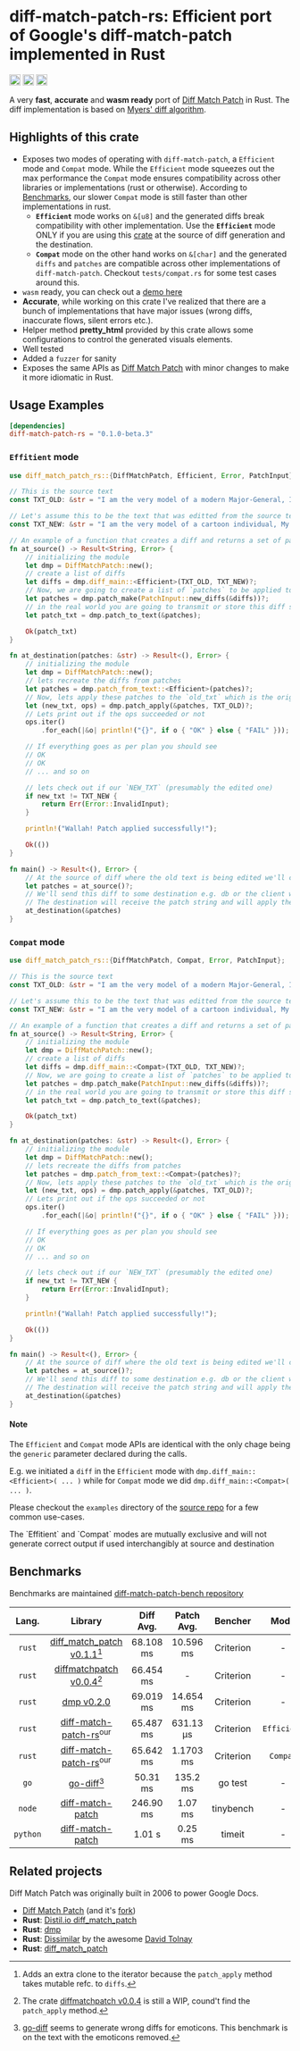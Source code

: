 # diff-match-patch-rs: Efficient port of Google's diff-match-patch implemented in Rust

[<img alt="github" src="https://img.shields.io/badge/github-Anubhab/diff_match_patch_rs-8da0cb?style=for-the-badge&labelColor=555555&logo=github" height="20">](https://github.com/AnubhabB/diff-match-patch-rs)
[<img alt="crates.io" src="https://img.shields.io/crates/v/diff-match-patch-rs" height="20">](https://crates.io/crates/diff-match-patch-rs)
[<img alt="docs.rs" src="https://img.shields.io/badge/docs.rs-diff_match_patch_rs?style=for-the-badge&logo=docs.rs&labelColor=%23555555" height="20">](https://docs.rs/diff-match-patch-rs)

A very **fast**, **accurate** and **wasm ready** port of [Diff Match Patch](https://github.com/dmsnell/diff-match-patch) in Rust. The diff implementation is based on [Myers' diff algorithm](https://neil.fraser.name/writing/diff/myers.pdf).

## Highlights of this crate
- Exposes two modes of operating with `diff-match-patch`, a `Efficient` mode and `Compat` mode. While the `Efficient` mode squeezes out the max performance the `Compat` mode ensures compatibility across other libraries or implementations (rust or otherwise). According to [Benchmarks](#benchmarks), our slower `Compat` mode is still faster than other implementations in rust.
    - **`Efficient`** mode works on `&[u8]` and the generated diffs break compatibility with other implementation. Use the **`Efficient`** mode ONLY if you are using this [crate](https://crates.io/crates/diff-match-patch-rs) at the source of diff generation and the destination.
    - **`Compat`** mode on the other hand works on `&[char]` and the generated `diffs` and `patches` are compatible across other implementations of `diff-match-patch`. Checkout `tests/compat.rs` for some test cases around this.
-  `wasm` ready, you can check out a [demo here](https://github.com/AnubhabB/wasm-diff.git)
- **Accurate**, while working on this crate I've realized that there are a bunch of implementations that have major issues (wrong diffs, inaccurate flows, silent errors etc.).
- Helper method **pretty_html** provided by this crate allows some configurations to control the generated visuals elements.
- Well tested
- Added a `fuzzer` for sanity
- Exposes the same APIs as [Diff Match Patch](https://github.com/dmsnell/diff-match-patch) with minor changes to make it more idiomatic in Rust.

## Usage Examples

```toml
[dependencies]
diff-match-patch-rs = "0.1.0-beta.3"
```

### `Effitient` mode

```rust
use diff_match_patch_rs::{DiffMatchPatch, Efficient, Error, PatchInput};

// This is the source text
const TXT_OLD: &str = "I am the very model of a modern Major-General, I've information on vegetable, animal, and mineral, 🚀👏👀";

// Let's assume this to be the text that was editted from the source text
const TXT_NEW: &str = "I am the very model of a cartoon individual, My animation's comical, unusual, and whimsical.😊👀";

// An example of a function that creates a diff and returns a set of patches serialized
fn at_source() -> Result<String, Error> {
    // initializing the module
    let dmp = DiffMatchPatch::new();
    // create a list of diffs
    let diffs = dmp.diff_main::<Efficient>(TXT_OLD, TXT_NEW)?;
    // Now, we are going to create a list of `patches` to be applied to the old text to get the new text
    let patches = dmp.patch_make(PatchInput::new_diffs(&diffs))?;
    // in the real world you are going to transmit or store this diff serialized to undiff format to be consumed or used somewhere elese
    let patch_txt = dmp.patch_to_text(&patches);

    Ok(patch_txt)
}

fn at_destination(patches: &str) -> Result<(), Error> {
    // initializing the module
    let dmp = DiffMatchPatch::new();
    // lets recreate the diffs from patches
    let patches = dmp.patch_from_text::<Efficient>(patches)?;
    // Now, lets apply these patches to the `old_txt` which is the original to get the new text
    let (new_txt, ops) = dmp.patch_apply(&patches, TXT_OLD)?;
    // Lets print out if the ops succeeded or not
    ops.iter()
        .for_each(|&o| println!("{}", if o { "OK" } else { "FAIL" }));

    // If everything goes as per plan you should see
    // OK
    // OK
    // ... and so on

    // lets check out if our `NEW_TXT` (presumably the edited one)
    if new_txt != TXT_NEW {
        return Err(Error::InvalidInput);
    }

    println!("Wallah! Patch applied successfully!");

    Ok(())
}

fn main() -> Result<(), Error> {
    // At the source of diff where the old text is being edited we'll create a set of patches
    let patches = at_source()?;
    // We'll send this diff to some destination e.g. db or the client where these changes are going to be applied
    // The destination will receive the patch string and will apply the patches to recreate the edits
    at_destination(&patches)
}

```

### `Compat` mode

```rust
use diff_match_patch_rs::{DiffMatchPatch, Compat, Error, PatchInput};

// This is the source text
const TXT_OLD: &str = "I am the very model of a modern Major-General, I've information on vegetable, animal, and mineral, 🚀👏👀";

// Let's assume this to be the text that was editted from the source text
const TXT_NEW: &str = "I am the very model of a cartoon individual, My animation's comical, unusual, and whimsical.😊👀";

// An example of a function that creates a diff and returns a set of patches serialized
fn at_source() -> Result<String, Error> {
    // initializing the module
    let dmp = DiffMatchPatch::new();
    // create a list of diffs
    let diffs = dmp.diff_main::<Compat>(TXT_OLD, TXT_NEW)?;
    // Now, we are going to create a list of `patches` to be applied to the old text to get the new text
    let patches = dmp.patch_make(PatchInput::new_diffs(&diffs))?;
    // in the real world you are going to transmit or store this diff serialized to undiff format to be consumed or used somewhere elese
    let patch_txt = dmp.patch_to_text(&patches);

    Ok(patch_txt)
}

fn at_destination(patches: &str) -> Result<(), Error> {
    // initializing the module
    let dmp = DiffMatchPatch::new();
    // lets recreate the diffs from patches
    let patches = dmp.patch_from_text::<Compat>(patches)?;
    // Now, lets apply these patches to the `old_txt` which is the original to get the new text
    let (new_txt, ops) = dmp.patch_apply(&patches, TXT_OLD)?;
    // Lets print out if the ops succeeded or not
    ops.iter()
        .for_each(|&o| println!("{}", if o { "OK" } else { "FAIL" }));

    // If everything goes as per plan you should see
    // OK
    // OK
    // ... and so on

    // lets check out if our `NEW_TXT` (presumably the edited one)
    if new_txt != TXT_NEW {
        return Err(Error::InvalidInput);
    }

    println!("Wallah! Patch applied successfully!");

    Ok(())
}

fn main() -> Result<(), Error> {
    // At the source of diff where the old text is being edited we'll create a set of patches
    let patches = at_source()?;
    // We'll send this diff to some destination e.g. db or the client where these changes are going to be applied
    // The destination will receive the patch string and will apply the patches to recreate the edits
    at_destination(&patches)
}
```

#### Note
The `Efficient` and `Compat` mode APIs are identical with the only chage being the `generic` parameter declared during the calls.

E.g. we initiated a `diff` in the `Efficient` mode with `dmp.diff_main::<Efficient>( ... )` while for `Compat` mode we did `dmp.diff_main::<Compat>( ... )`.

Please checkout the `examples` directory of the [source repo](https://github.com/AnubhabB/diff-match-patch-rs/tree/main/examples) for a few common use-cases.

<div class="warning">The `Effitient` and `Compat` modes are mutually exclusive and will not generate correct output if used interchangibly at source and destination</div>

## Benchmarks
Benchmarks are maintained [diff-match-patch-bench repository](https://github.com/AnubhabB/diff-match-patch-rs-bench)

| Lang.   | Library                                                                                  | Diff Avg. | Patch Avg. | Bencher    | Mode        | Correct |
|:-------:|:----------------------------------------------------------------------------------------:|:---------:|:----------:|:----------:|:-----------:|:-------:|
| `rust`  | [diff_match_patch v0.1.1](https://crates.io/crates/diff_match_patch)[^2]                 | 68.108 ms | 10.596 ms | Criterion   | -           |    ✅   |
| `rust`  | [diffmatchpatch v0.0.4](https://crates.io/crates/diffmatchpatch)[^3]                     | 66.454 ms | -         | Criterion   | -           |    ❌   |
| `rust`  | [dmp v0.2.0](https://crates.io/crates/dmp)                                               | 69.019 ms | 14.654 ms | Criterion   | -           |    ✅   |
| `rust`  | [diff-match-patch-rs](https://github.com/AnubhabB/diff-match-patch-rs.git)<sup>our</sup> | 65.487 ms | 631.13 µs | Criterion   | `Efficient` |    ✅   |
| `rust`  | [diff-match-patch-rs](https://github.com/AnubhabB/diff-match-patch-rs.git)<sup>our</sup> | 65.642 ms | 1.1703 ms | Criterion   | `Compat`    |    ✅   |
| `go`    | [go-diff](https://github.com/sergi/go-diff)[^1]                                  | 50.31 ms  | 135.2 ms  | go test     | -           |    ❌   |
| `node`  | [diff-match-patch](https://www.npmjs.com/package/diff-match-patch)                       | 246.90 ms | 1.07 ms   | tinybench   | -           |    ✅   |
| `python`| [diff-match-patch](https://pypi.org/project/diff-match-patch/)                           | 1.01 s    | 0.25 ms   | timeit      | -           |    ✅   |


[^1]: [go-diff](https://github.com/sergi/go-diff) seems to generate wrong diffs for emoticons. This benchmark is on the text with the emoticons removed.
[^2]: Adds an extra clone to the iterator because the `patch_apply` method takes mutable refc. to `diffs`.
[^3]: The crate [diffmatchpatch v0.0.4](https://crates.io/crates/diffmatchpatch) is still a WIP, cound't find the `patch_apply` method.



## Related projects

Diff Match Patch was originally built in 2006 to power Google Docs.
- [Diff Match Patch](https://github.com/google/diff-match-patch) (and it's [fork](https://github.com/dmsnell/diff-match-patch))
- **Rust**: [Distil.io diff_match_patch](https://crates.io/crates/diff_match_patch)
- **Rust**: [dmp](https://crates.io/crates/dmp)
- **Rust**: [Dissimilar](https://crates.io/crates/dissimilar) by the awesome [David Tolnay](https://github.com/dtolnay)
- **Rust**: [diff_match_patch](https://crates.io/crates/diff_match_patch)



